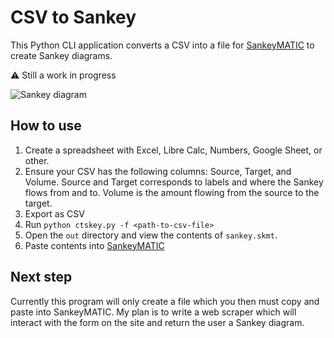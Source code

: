 # CSV to Sankey
This Python CLI application converts a CSV into a file for [SankeyMATIC](https://sankeymatic.com) to create Sankey diagrams. 

⚠️ Still a work in progress

![Sankey diagram](https://i.imgur.com/6xD6dXu.png)

## How to use
1. Create a spreadsheet with Excel, Libre Calc, Numbers, Google Sheet, or other. 
2. Ensure your CSV has the following columns: Source, Target, and Volume. Source and Target corresponds to labels and where the Sankey flows from and to. Volume is the amount flowing from the source to the target.
4. Export as CSV
5. Run `python ctskey.py -f <path-to-csv-file>`
6. Open the `out` directory and view the contents of `sankey.skmt`.
7. Paste contents into [SankeyMATIC](https://sankeymatic.com/)

## Next step
Currently this program will only create a file which you then must copy and paste into SankeyMATIC. My plan is to write a web scraper which will interact with the form on the site and return the user a Sankey diagram.
